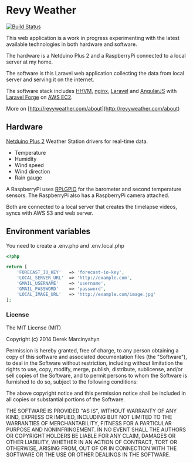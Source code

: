 # Revy Weather

[![Build Status](https://travis-ci.org/DerekMarcinyshyn/revyweather-laravel.svg?branch=master)](https://travis-ci.org/DerekMarcinyshyn/revyweather-laravel)

This web application is a work in progress experimenting with the latest available technologies in both hardware and software.

The hardware is a Netduino Plus 2 and a RaspberryPi connected to a local server at my home.

The software is this Laravel web application collecting the data from local server and serving it on the internet.

The software stack includes [HHVM](http://hhvm.com/), [nginx](http://nginx.org/), [Laravel](http://laravel.com/) and [AngularJS](https://angularjs.org/) with [Laravel Forge](https://forge.laravel.com/) on [AWS EC2](http://aws.amazon.com/).

More on [http://revyweather.com/about](http://revyweather.com/about)

## Hardware

[Netduino Plus 2](https://github.com/DerekMarcinyshyn/MonasheeWeatherStation)
Weather Station drivers for real-time data.
* Temperature
* Humidity
* Wind speed
* Wind direction
* Rain gauge

A RaspberryPi uses [RPi.GPIO](https://pypi.python.org/pypi/RPi.GPIO) for the barometer and second temperature sensors. The RaspberryPi also has a RaspberryPi camera attached.

Both are connected to a local server that creates the timelapse videos, syncs with AWS S3 and web server.

## Environment variables

You need to create a .env.php and .env.local.php

```php
<?php

return [
    'FORECAST_IO_KEY'   => 'forecast-io-key',
    'LOCAL_SERVER_URL'  => 'http://example.com',
    'GMAIL_USERNAME'    => 'username',
    'GMAIL_PASSWORD'    => 'password',
    'LOCAL_IMAGE_URL'   => 'http://example.com/image.jpg'
];
```

### License

The MIT License (MIT)

Copyright (c) 2014 Derek Marcinyshyn

Permission is hereby granted, free of charge, to any person obtaining a copy
of this software and associated documentation files (the "Software"), to deal
in the Software without restriction, including without limitation the rights
to use, copy, modify, merge, publish, distribute, sublicense, and/or sell
copies of the Software, and to permit persons to whom the Software is
furnished to do so, subject to the following conditions:

The above copyright notice and this permission notice shall be included in
all copies or substantial portions of the Software.

THE SOFTWARE IS PROVIDED "AS IS", WITHOUT WARRANTY OF ANY KIND, EXPRESS OR
IMPLIED, INCLUDING BUT NOT LIMITED TO THE WARRANTIES OF MERCHANTABILITY,
FITNESS FOR A PARTICULAR PURPOSE AND NONINFRINGEMENT. IN NO EVENT SHALL THE
AUTHORS OR COPYRIGHT HOLDERS BE LIABLE FOR ANY CLAIM, DAMAGES OR OTHER
LIABILITY, WHETHER IN AN ACTION OF CONTRACT, TORT OR OTHERWISE, ARISING FROM,
OUT OF OR IN CONNECTION WITH THE SOFTWARE OR THE USE OR OTHER DEALINGS IN
THE SOFTWARE.